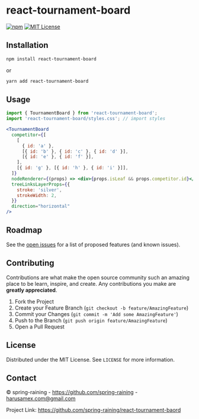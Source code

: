 # react-tournament-board

[![npm][version-shield]][version-url]
[![MIT License][license-shield]][license-url]

## Installation

```sh
npm install react-tournament-board
```

or

```sh
yarn add react-tournament-board
```

<!-- USAGE EXAMPLES -->
## Usage

```jsx
import { TournamentBoard } from 'react-tournament-board';
import 'react-tournament-board/styles.css'; // import styles

<TournamentBoard
  competitor={[
    [
      { id: 'a' },
      [{ id: 'b' }, { id: 'c' }, { id: 'd' }],
      [{ id: 'e' }, { id: 'f' }],
    ],
    [{ id: 'g' }, [{ id: 'h' }, { id: 'i' }]],
  ]}
  nodeRenderer={(props) => <div>{props.isLeaf && props.competitor.id}</div>}
  treeLinksLayerProps={{
    stroke: 'silver',
    strokeWidth: 2,
  }}
  direction="horizontal"
/>
```

<!-- ROADMAP -->
## Roadmap

See the [open issues](https://github.com/spring-raining/react-tournament-baord/issues) for a list of proposed features (and known issues).

## Contributing

Contributions are what make the open source community such an amazing place to be learn, inspire, and create. Any contributions you make are **greatly appreciated**.

1. Fork the Project
2. Create your Feature Branch (`git checkout -b feature/AmazingFeature`)
3. Commit your Changes (`git commit -m 'Add some AmazingFeature'`)
4. Push to the Branch (`git push origin feature/AmazingFeature`)
5. Open a Pull Request



## License

Distributed under the MIT License. See `LICENSE` for more information.



## Contact

© spring-raining - https://github.com/spring-raining - harusamex.com@gmail.com

Project Link: https://github.com/spring-raining/react-tournament-baord




<!-- MARKDOWN LINKS & IMAGES -->
<!-- https://www.markdownguide.org/basic-syntax/#reference-style-links -->
[version-shield]: https://img.shields.io/npm/v/react-tournament-board.svg?style=flat-square
[version-url]: https://www.npmjs.com/package/react-tournament-board
[license-shield]: https://img.shields.io/github/license/spring-raining/react-tournament-board.svg?style=flat-square
[license-url]: https://github.com/spring-raining/react-tournament-board/blob/main/LICENSE.txt
